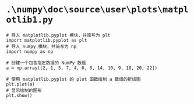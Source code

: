 # `.\numpy\doc\source\user\plots\matplotlib1.py`

```
# 导入 matplotlib.pyplot 模块，并简写为 plt
import matplotlib.pyplot as plt
# 导入 numpy 模块，并简写为 np
import numpy as np

# 创建一个包含指定数据的 NumPy 数组
a = np.array([2, 1, 5, 7, 4, 6, 8, 14, 10, 9, 18, 20, 22])

# 使用 matplotlib.pyplot 的 plot 函数绘制 a 数组的折线图
plt.plot(a) 
# 显示绘制的图形
plt.show()
```